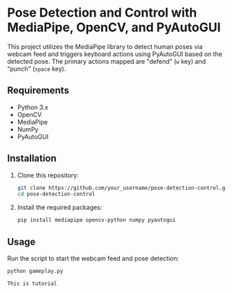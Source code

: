 # Pose Detection and Control with MediaPipe, OpenCV, and PyAutoGUI

This project utilizes the MediaPipe library to detect human poses via webcam feed and triggers keyboard actions using PyAutoGUI based on the detected pose. The primary actions mapped are "defend" (`w` key) and "punch" (`space` key).

## Requirements

- Python 3.x
- OpenCV
- MediaPipe
- NumPy
- PyAutoGUI

## Installation

1. Clone this repository:
    ```sh
    git clone https://github.com/your_username/pose-detection-control.git
    cd pose-detection-control
    ```

2. Install the required packages:
    ```sh
    pip install mediapipe opencv-python numpy pyautogui
    ```

## Usage

Run the script to start the webcam feed and pose detection:

```sh
python gameplay.py

This is tutorial
